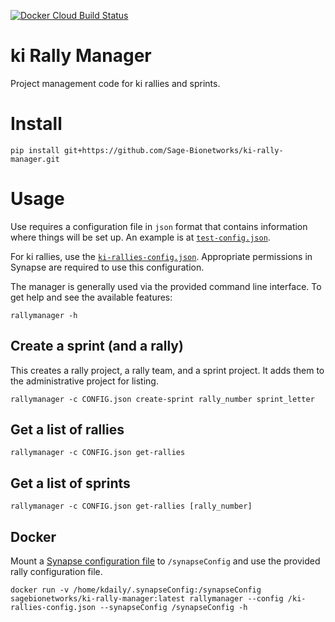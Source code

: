 [![Docker Cloud Build Status](https://img.shields.io/docker/cloud/build/sagebionetworks/ki-rally-manager)](https://hub.docker.com/r/sagebionetworks/ki-rally-manager/)


# ki Rally Manager

Project management code for ki rallies and sprints.

# Install

```
pip install git+https://github.com/Sage-Bionetworks/ki-rally-manager.git
```
# Usage

Use requires a configuration file in `json` format that contains information where things will be set up. An example is at [`test-config.json`](test-config.json).

For ki rallies, use the [`ki-rallies-config.json`](ki-rallies-config.json). Appropriate permissions in Synapse are required to use this configuration.

The manager is generally used via the provided command line interface. To get help and see the available features:

```
rallymanager -h
```

## Create a sprint (and a rally)

This creates a rally project, a rally team, and a sprint project. It adds them to the administrative project for listing.

```
rallymanager -c CONFIG.json create-sprint rally_number sprint_letter
```

## Get a list of rallies

```
rallymanager -c CONFIG.json get-rallies
```

## Get a list of sprints

```
rallymanager -c CONFIG.json get-rallies [rally_number]
```

## Docker

Mount a [Synapse configuration file](https://docs.synapse.org/articles/client_configuration.html) to `/synapseConfig` and use the provided rally configuration file.

```
docker run -v /home/kdaily/.synapseConfig:/synapseConfig sagebionetworks/ki-rally-manager:latest rallymanager --config /ki-rallies-config.json --synapseConfig /synapseConfig -h
```
